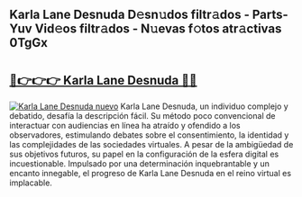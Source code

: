 ## Karla Lane Desnuda D𝚎sn𝚞dos filtr𝚊dos - Parts-Yuv Vid𝚎os filtr𝚊dos - N𝚞evas f𝚘tos atr𝚊ctivas 0TgGx

# <h2><a href="http://mbafo71.tromn.icu/?c=Karla+Lane+Desnuda">🔗👉👉👉 Karla Lane Desnuda 🔗🔗</a></h2>

[![Karla Lane Desnuda nuevo](https://i.imgur.com/pEAQMta.gif)](http://mbafo71.tromn.icu/?c=Karla+Lane+Desnuda)
Karla Lane Desnuda, un individuo complejo y debatido, desafía la descripción fácil. Su método poco convencional de interactuar con audiencias en línea ha atraído y ofendido a los observadores, estimulando debates sobre el consentimiento, la identidad y las complejidades de las sociedades virtuales. A pesar de la ambigüedad de sus objetivos futuros, su papel en la configuración de la esfera digital es incuestionable. Impulsado por una determinación inquebrantable y un encanto innegable, el progreso de Karla Lane Desnuda en el reino virtual es implacable.
